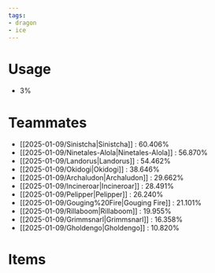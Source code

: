 ```yaml
---
tags:
- dragon
- ice
---
```

# Usage
- 3%
# Teammates
- [[2025-01-09/Sinistcha|Sinistcha]] : 60.406%
- [[2025-01-09/Ninetales-Alola|Ninetales-Alola]] : 56.870%
- [[2025-01-09/Landorus|Landorus]] : 54.462%
- [[2025-01-09/Okidogi|Okidogi]] : 38.646%
- [[2025-01-09/Archaludon|Archaludon]] : 29.662%
- [[2025-01-09/Incineroar|Incineroar]] : 28.491%
- [[2025-01-09/Pelipper|Pelipper]] : 26.240%
- [[2025-01-09/Gouging%20Fire|Gouging Fire]] : 21.101%
- [[2025-01-09/Rillaboom|Rillaboom]] : 19.955%
- [[2025-01-09/Grimmsnarl|Grimmsnarl]] : 16.358%
- [[2025-01-09/Gholdengo|Gholdengo]] : 10.820%
# Items